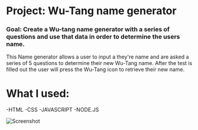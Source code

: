#  Project: Wu-Tang name generator

### Goal: Create a Wu-tang name generator with a series of questions and use that data in order to determine the users name.

This Name generator allows a user to input a they're name and are asked a series of 5 questions to determine their new Wu-Tang name. After the test is filled out the user will press the Wu-Tang icon to retrieve their new name. 

# What I used:
-HTML
-CSS
-JAVASCRIPT
-NODE.JS

 ![Screenshot](wuPic.jpg)
